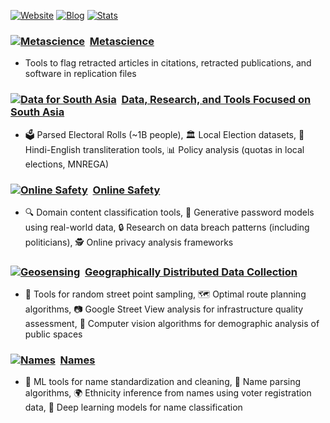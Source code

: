 [![Website](https://img.shields.io/badge/Website-gsood.com-4063D8?style=flat-square)](https://gsood.com)
[![Blog](https://img.shields.io/badge/Blog-gojiberries.io-FF7043?style=flat-square)](https://gojiberries.io)
[![Stats](https://img.shields.io/badge/Stats-GitHub-333333?style=flat-square&logo=github)](https://github.com/gojiplus/allstar/blob/main/stats.md)

### [![Metascience](https://github.com/recite.png?size=20)](https://github.com/recite) &nbsp;[Metascience](https://github.com/recite)
* Tools to flag retracted articles in citations, retracted publications, and software in replication files

### [![Data for South Asia](https://github.com/in-rolls.png?size=20)](https://github.com/in-rolls/) &nbsp;[Data, Research, and Tools Focused on South Asia](https://github.com/in-rolls/)
* 🗳️ Parsed Electoral Rolls (~1B people), 🏛️ Local Election datasets, 🔄 Hindi-English transliteration tools, 📊 Policy analysis (quotas in local elections, MNREGA)

### [![Online Safety](https://github.com/themains.png?size=20)](https://github.com/themains) &nbsp;[Online Safety](https://github.com/themains)
* 🔍 Domain content classification tools, 🔐 Generative password models using real-world data, 🔒 Research on data breach patterns (including politicians), 🕵️ Online privacy analysis frameworks

### [![Geosensing](https://github.com/geosensing.png?size=20)](https://github.com/geosensing) &nbsp;[Geographically Distributed Data Collection](https://github.com/geosensing)
* 📍 Tools for random street point sampling, 🗺️ Optimal route planning algorithms, 📷 Google Street View analysis for infrastructure quality assessment, 👥 Computer vision algorithms for demographic analysis of public spaces

### [![Names](https://github.com/appeler.png?size=20)](https://github.com/appeler) &nbsp;[Names](https://github.com/appeler)
* 🧹 ML tools for name standardization and cleaning, 🔄 Name parsing algorithms, 🌍 Ethnicity inference from names using voter registration data, 🧠 Deep learning models for name classification

